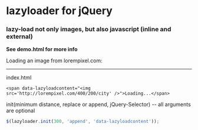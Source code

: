 lazyloader for jQuery
==========

### lazy-load not only images, but also javascript (inline and external)

**See demo.html for more info**

Loading an image from lorempixel.com:
***

index.html
```
<span data-lazyloadcontent="<img src='http://lorempixel.com/400/200/city' />">Loading...</span>
```

init(minimum distance, replace or append, jQuery-Selector) -- all arguments are optional
```javascript
$(lazyloader.init(300, 'append', 'data-lazyloadcontent'));
```


